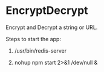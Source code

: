 # EncryptDecrypt
Encrypt and Decrypt a string or URL.



Steps to start the app:

1. /usr/bin/redis-server

2. nohup npm start 2>&1 /dev/null &

